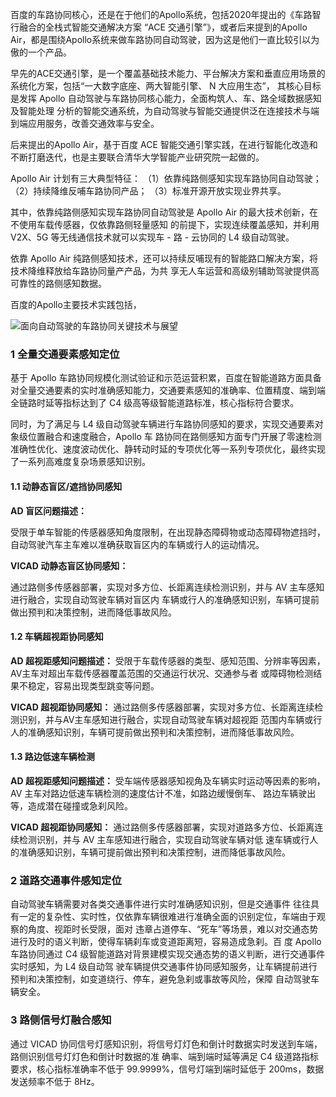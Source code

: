 百度的车路协同核心，还是在于他们的Apollo系统，包括2020年提出的《车路智行融合的全栈式智能交通解决方案 “ACE 交通引擎”》，或者后来提到的Apollo Air，都是围绕Apollo系统来做车路协同自动驾驶，因为这是他们一直比较引以为傲的一个产品。

早先的ACE交通引擎，是一个覆盖基础技术能力、平台解决方案和垂直应用场景的系统化方案，包括“一大数字底座、两大智能引擎、 N 大应用生态”， 其核心目标是发挥 Apollo 自动驾驶与车路协同核心能力，全面构筑人、车、路全域数据感知及智能处理 分析的智能交通系统，为自动驾驶与智能交通提供泛在连接技术与端到端应用服务，改善交通效率与安全。 

后来提出的Apollo Air，基于百度 ACE 智能交通引擎实践，在进行智能化改造和不断打磨迭代，也是主要联合清华大学智能产业研究院一起做的。

Apollo Air 计划有三大典型特征： （1）依靠纯路侧感知实现车路协同自动驾驶； （2）持续降维反哺车路协同产品； （3）标准开源开放实现业界共享。 

其中，依靠纯路侧感知实现车路协同自动驾驶是 Apollo Air 的最大技术创新，在不使用车载传感器，仅依靠路侧轻量感知 的前提下，实现连续覆盖感知，并利用 V2X、5G 等无线通信技术就可以实现车 - 路 - 云协同的 L4 级自动驾驶。 

依靠 Apollo Air 纯路侧感知技术，还可以持续反哺现有的智能路口解决方案，将技术降维释放给车路协同量产产品，为共 享无人车运营和高级别辅助驾驶提供高可靠性的路侧感知数据。



百度的Apollo主要技术实践包括，

![面向自动驾驶的车路协同关键技术与展望](https://p6-tt.byteimg.com/origin/pgc-image/4dc0711b2a884dd1bcbdcb6bee4240ec?from=pc)

### 1 全量交通要素感知定位

基于 Apollo 车路协同规模化测试验证和示范运营积累，百度在智能道路方面具备对全量交通要素的实时准确感知能力，交通要素感知的准确率、位置精度、端到端全链路时延等指标达到了 C4 级高等级智能道路标准，核心指标符合要求。 		

同时，为了满足与 L4 级自动驾驶车辆进行车路协同感知的要求，实现交通要素对象级位置融合和速度融合，Apollo 车  路协同在路侧感知方面专门开展了零速检测准确性优化、速度波动优化、静转动时延的专项优化等一系列专项优化，最终实现了一系列高难度复杂场景感知识别。 			

#### 1.1 动静态盲区/遮挡协同感知

**AD 盲区问题描述：** 			

受限于单车智能的传感器感知角度限制，在出现静态障碍物或动态障碍物遮挡时，自动驾驶汽车主车难以准确获取盲区内的车辆或行人的运动情况。 		

**VICAD 动静态盲区协同感知：** 			

通过路侧多传感器部署，实现对多方位、长距离连续检测识别，并与 AV 主车感知进行融合，实现自动驾驶车辆对盲区内 车辆或行人的准确感知识别，车辆可提前做出预判和决策控制，进而降低事故风险。 		

#### 1.2 车辆超视距协同感知

**AD 超视距感知问题描述：** 受限于车载传感器的类型、感知范围、分辨率等因素，AV主车对超出车载传感器覆盖范围的交通运行状况、交通参与者 或障碍物检测结果不稳定，容易出现类型跳变等问题。 		

**VICAD 超视距协同感知：** 通过路侧多传感器部署，实现对多方位、长距离连续检测识别，并与AV主车感知进行融合，实现自动驾驶车辆对超视距 范围内车辆或行人的准确感知识别，车辆可提前做出预判和决策控制，进而降低事故风险。 			

#### 1.3 路边低速车辆检测

**AD 超视距感知问题描述：** 受车端传感器感知视角及车辆实时运动等因素的影响，AV 主车对路边低速车辆检测的速度估计不准，如路边缓慢倒车、 路边车辆驶出等，造成潜在碰撞或急刹风险。 			

**VICAD 超视距协同感知：** 通过路侧多传感器部署，实现对道路多方位、长距离连续检测识别，并与 AV 主车感知进行融合，实现自动驾驶车辆对低 速车辆或行人的准确感知识别，车辆可提前做出预判和决策控制，进而降低事故风险。 		

### 2 道路交通事件感知定位

自动驾驶车辆需要对各类交通事件进行实时准确感知识别，但是交通事件 往往具有一定的复杂性、实时性，仅依靠车辆很难进行准确全面的识别定位，车端由于观察的角度、视距时长受限，面对  违章占道停车、“死车”等场景，难以对交通态势进行及时的语义判断，使得车辆刹车或变道距离短，容易造成急刹。百 度 Apollo 车路协同通过 C4 级智能道路对背景建模实现交通态势的语义判断，进行交通事件实时感知，为 L4 级自动驾  驶车辆提供交通事件协同感知服务，让车辆提前进行预判和决策控制，如变道绕行、停车，避免急刹或事故等风险，保障 自动驾驶车辆安全。 		

### 3 路侧信号灯融合感知

通过 VICAD 协同信号灯感知识别，将信号灯灯色和倒计时数据实时发送到车端，路侧识别信号灯灯色和倒计时数据的准 确率、端到端时延等满足 C4  级道路指标要求，核心指标准确率不低于 99.9999%，信号灯端到端时延低于 200ms，数据发送频率不低于 8Hz。 		